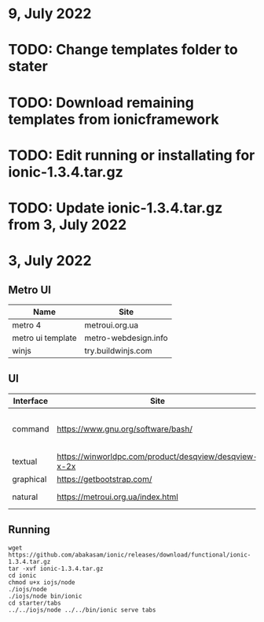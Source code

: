 # 9, July 2022

# TODO: Change templates folder to stater
# TODO: Download remaining templates from ionicframework
# TODO: Edit running or installating for ionic-1.3.4.tar.gz
# TODO: Update ionic-1.3.4.tar.gz from 3, July 2022

# 3, July 2022

## Metro UI
Name | Site
-----|------
metro 4 | metroui.org.ua
metro ui template | metro-webdesign.info
winjs | try.buildwinjs.com

## UI
Interface | Site | Markingup
----------|------|-----------
command | https://www.gnu.org/software/bash/ | HTML3 plain text, text format only
textual | https://winworldpc.com/product/desqview/desqview-x-2x | HTML4 table 
graphical | https://getbootstrap.com/ | HTML5
natural | https://metroui.org.ua/index.html | HTML5 game 

## Running
```
wget https://github.com/abakasam/ionic/releases/download/functional/ionic-1.3.4.tar.gz
tar -xvf ionic-1.3.4.tar.gz
cd ionic
chmod u+x iojs/node
./iojs/node
./iojs/node bin/ionic
cd starter/tabs
../../iojs/node ../../bin/ionic serve tabs
```
